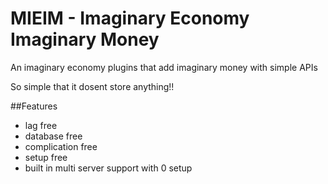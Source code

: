 # MIEIM - Imaginary Economy Imaginary Money
An imaginary economy plugins that add imaginary money with simple APIs

So simple that it dosent store anything!!

##Features
- lag free
- database free
- complication free
- setup free
- built in multi server support with 0 setup